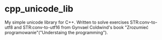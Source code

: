 # cpp_unicode_lib
My simple unicode library for C++.
Written to solve exercises STR:conv-to-utf8 and STR:conv-to-utf16 from Gynvael Coldwind's book "Zrozumieć programowanie"("Understaing the programming").
